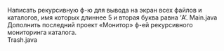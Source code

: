 Написать рекурсивную ф-ю для вывода на экран всех файлов и каталогов, имя которых длиннее 5 и вторая буква равна ‘A’. 
Main.java 
<br> 
Дополнить последний проект «Монитор» ф-ей рекурсивного мониторинга каталога.<br>
Trash.java
